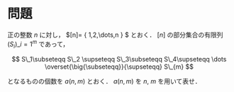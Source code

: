 # 問題

正の整数 $n$ に対し， $[n]= \{ 1,2,\dots,n \} $ とおく． $[n]$ の部分集合の有限列 $(S_i)\_{i=1}^m$ であって，

$$
S\_1\subseteqq S\_2 \supseteqq S\_3\subseteqq S\_4\supseteqq \dots \overset{\big{\subseteqq}}{\supseteqq} S\_{m}
$$

となるものの個数を $a(n,m)$ とおく． $a(n,m)$ を $n$, $m$ を用いて表せ．
